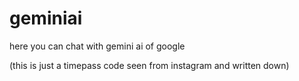 # geminiai
here you can chat with gemini ai of google


(this is just a timepass code seen from instagram and written down) 
